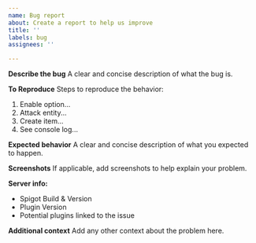 ```yaml
---
name: Bug report
about: Create a report to help us improve
title: ''
labels: bug
assignees: ''

---
```


**Describe the bug**
A clear and concise description of what the bug is.

**To Reproduce**
Steps to reproduce the behavior:
1. Enable option...
2. Attack entity...
3. Create item...
4. See console log...

**Expected behavior**
A clear and concise description of what you expected to happen.

**Screenshots**
If applicable, add screenshots to help explain your problem.

**Server info:**
 - Spigot Build & Version
 - Plugin Version
 - Potential plugins linked to the issue

**Additional context**
Add any other context about the problem here.
